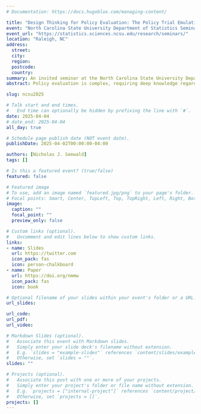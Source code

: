```yaml
---
# Documentation: https://docs.hugoblox.com/managing-content/

title: "Design Thinking for Policy Evaluation: The Policy Trial Emulation Framework"
event: "North Carolina State University Department of Statistics Seminar"
event_url: "https://statistics.sciences.ncsu.edu/research/seminars/"
location: "Raleigh, NC"
address:
  street:
  city:
  region:
  postcode:
  country:
summary: An invited seminar at the North Carolina State University Department of Statistics.
abstract: Policy evaluation is complex, requiring deep knowledge regarding the policies themselves, the contexts in which they are enacted, the degree to which they are implemented, as well as appropriate data and statistical methods for making causal inferences about policy effects on outcomes. High-quality study design is critical in this research, both for investigators to improve validity of causal inference, and for readers and policymakers to understand, trust, and act on the results. Target trial emulation is an approach to designing rigorous non-experimental studies by “emulating” key features of a clinical trial. Most used outside policy contexts, this approach is also valuable for policy evaluation and can address challenges unique to that context. We discuss how using the policy trial emulation framework to conduct and report on research design and methods supports transparent assessment of threats to causal inference in non-experimental studies intended to assess the effect of a health policy on clinical or population health outcomes. We show how careful design thinking lays a foundation for cutting-edge statistical tools to enable rigorous, high-quality policy evaluation studies, with application to a study of the effects of state medical cannabis laws on opioid prescribing for chronic noncancer pain.

slug: ncsu2025

# Talk start and end times.
#   End time can optionally be hidden by prefixing the line with `#`.
date: 2025-04-04
# date_end: 2025-04-04
all_day: true

# Schedule page publish date (NOT event date).
publishDate: 2025-04-02T00:00:00-04:00

authors: [Nicholas J. Seewald]
tags: []

# Is this a featured event? (true/false)
featured: false

# Featured image
# To use, add an image named `featured.jpg/png` to your page's folder. 
# Focal points: Smart, Center, TopLeft, Top, TopRight, Left, Right, BottomLeft, Bottom, BottomRight.
image:
  caption: ""
  focal_point: ""
  preview_only: false

# Custom links (optional).
#   Uncomment and edit lines below to show custom links.
links:
- name: Slides
  url: https://twitter.com
  icon_pack: fas
  icon: person-chalkboard
- name: Paper
  url: https://doi.org/nmmw
  icon_pack: fas
  icon: book

# Optional filename of your slides within your event's folder or a URL.
url_slides:

url_code:
url_pdf:
url_video:

# Markdown Slides (optional).
#   Associate this event with Markdown slides.
#   Simply enter your slide deck's filename without extension.
#   E.g. `slides = "example-slides"` references `content/slides/example-slides.md`.
#   Otherwise, set `slides = ""`.
slides: ""

# Projects (optional).
#   Associate this post with one or more of your projects.
#   Simply enter your project's folder or file name without extension.
#   E.g. `projects = ["internal-project"]` references `content/project/deep-learning/index.md`.
#   Otherwise, set `projects = []`.
projects: []
---
```

